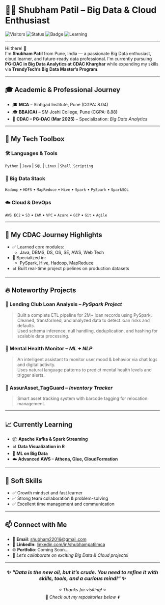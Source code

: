 # 👨‍💻 Shubham Patil – Big Data & Cloud Enthusiast

![Visitors](https://komarev.com/ghpvc/?username=shubhampatilmca&style=flat-square&color=blue)
![Status](https://img.shields.io/badge/Big%20Data-PySpark|Hadoop|Hive-blueviolet)
![Badge](https://img.shields.io/badge/Cloud-AWS|Azure|GCP-orange)
![Learning](https://img.shields.io/badge/Learning-Kafka|ML|R-informational)

---

Hi there! 👋  
I'm **Shubham Patil** from Pune, India — a passionate Big Data enthusiast, cloud learner, and future-ready data professional. I'm currently pursuing **PG-DAC in Big Data Analytics at CDAC Kharghar** while expanding my skills via **TrendyTech’s Big Data Master’s Program**.

---

## 🎓 Academic & Professional Journey

- 🎓 **MCA** – Sinhgad Institute, Pune (CGPA: 8.04)  
- 🎓 **BBA(CA)** – SM Joshi College, Pune (CGPA: 8.88)  
- 🚀 **CDAC – PG-DAC (Mar 2025)** – Specialization: *Big Data Analytics*

---

## 💼 My Tech Toolbox

### 🛠️ Languages & Tools
`Python` | `Java` | `SQL` | `Linux` | `Shell Scripting`

### 💾 Big Data Stack
`Hadoop` • `HDFS` • `MapReduce` • `Hive` • `Spark` • `PySpark` • `SparkSQL`

### ☁️ Cloud & DevOps
`AWS EC2` • `S3` • `IAM` • `VPC` • `Azure` • `GCP` • `Git` • `Agile`

---

## 📌 My CDAC Journey Highlights

- ✅ Learned core modules:
  - Java, DBMS, DS, OS, SE, AWS, Web Tech
- 🚀 Specialized in:
  - PySpark, Hive, Hadoop, MapReduce
- 📊 Built real-time project pipelines on production datasets

---

## 🔥 Noteworthy Projects

### 🧾 Lending Club Loan Analysis – *PySpark Project*
> Built a complete ETL pipeline for 2M+ loan records using PySpark.  
> Cleaned, transformed, and analyzed data to detect loan risks and defaults.  
> Used schema inference, null handling, deduplication, and hashing for scalable data processing.

### 🧠 Mental Health Monitor – *ML + NLP*
> An intelligent assistant to monitor user mood & behavior via chat logs and digital activity.  
> Uses natural language patterns to predict mental health levels and trigger alerts.

### 🧳 AssurAsset_TagGuard – *Inventory Tracker*
> Smart asset tracking system with barcode tagging for relocation management.

---

## 📈 Currently Learning

- 📦 **Apache Kafka & Spark Streaming**  
- 📊 **Data Visualization in R**  
- 🤖 **ML on Big Data**  
- ☁️ **Advanced AWS – Athena, Glue, CloudFormation**

---

## 🌟 Soft Skills

- ✅ Growth mindset and fast learner  
- ✅ Strong team collaboration & problem-solving  
- ✅ Excellent time management and communication

---

## 📫 Connect with Me

- 📧 **Email**: shubham22016@gmail.com  
- 🔗 **LinkedIn**: [linkedin.com/in/shubhampatilmca](https://linkedin.com/in/shubhampatilmca)  
- 🌐 **Portfolio**: Coming Soon...  
- 💬 *Let’s collaborate on exciting Big Data & Cloud projects!*

---

<div align="center">

### ✨ *"Data is the new oil, but it’s crude. You need to refine it with skills, tools, and a curious mind!"* ✨

⭐ *Thanks for visiting!* ⭐  
📌 *Check out my repositories below ⬇️*

</div>
